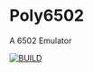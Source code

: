 # Poly6502
A 6502 Emulator

[![BUILD](https://github.com/MrPolymorph/Poly6502/actions/workflows/dotnet.yml/badge.svg)](https://github.com/MrPolymorph/Poly6502/actions/workflows/dotnet.yml)

